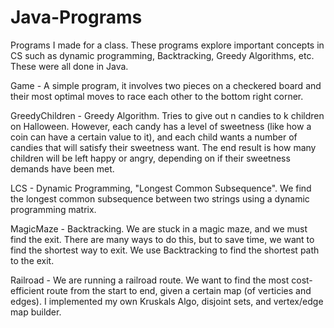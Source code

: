 # Java-Programs
Programs I made for a class. These programs explore important concepts in CS such as dynamic programming, Backtracking, Greedy Algorithms, etc.
These were all done in Java.

Game - A simple program, it involves two pieces on a checkered board and their most optimal moves to race each other to the bottom right corner.

GreedyChildren - Greedy Algorithm. Tries to give out n candies to k children on Halloween. However, each candy has a level of sweetness (like how a coin can have a certain value to it), and each child wants a number of candies that will satisfy their sweetness want. The end result is how many children will be left happy or angry, depending on if their sweetness demands have been met.

LCS - Dynamic Programming, "Longest Common Subsequence". We find the longest common subsequence between two strings using a dynamic programming matrix.

MagicMaze - Backtracking. We are stuck in a magic maze, and we must find the exit. There are many ways to do this, but to save time, we want to find the shortest way to exit. We use Backtracking to find the shortest path to the exit.

Railroad - We are running a railroad route. We want to find the most cost-efficient route from the start to end, given a certain map (of verticies and edges). I implemented my own Kruskals Algo, disjoint sets, and vertex/edge map builder.
